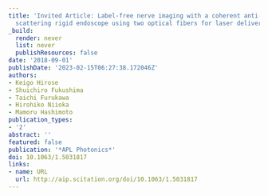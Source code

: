 ```yaml
---
title: 'Invited Article: Label-free nerve imaging with a coherent anti-Stokes Raman
  scattering rigid endoscope using two optical fibers for laser delivery'
_build:
  render: never
  list: never
  publishResources: false
date: '2018-09-01'
publishDate: '2023-02-15T06:27:38.172046Z'
authors:
- Keigo Hirose
- Shuichiro Fukushima
- Taichi Furukawa
- Hirohiko Niioka
- Mamoru Hashimoto
publication_types:
- '2'
abstract: ''
featured: false
publication: '*APL Photonics*'
doi: 10.1063/1.5031817
links:
- name: URL
  url: http://aip.scitation.org/doi/10.1063/1.5031817
---
```


